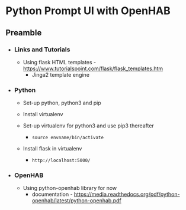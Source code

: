 # Python Prompt UI with OpenHAB

##  Preamble

- ### Links and Tutorials

  - Using flask HTML templates - https://www.tutorialspoint.com/flask/flask_templates.htm
    - Jinga2 template engine

- ### Python

  - Set-up python, python3 and pip

  - Install virtualenv

  - Set-up virtualenv for python3 and use pip3 thereafter

    - ```
      source envname/bin/activate
      ```

  - Install flask in virtualenv

    - ```
      http://localhost:5000/
      ```

- ### OpenHAB 

  - Using python-openhab library for now
    - documentation - https://media.readthedocs.org/pdf/python-openhab/latest/python-openhab.pdf